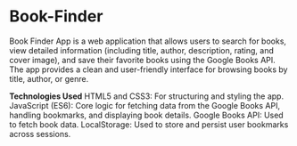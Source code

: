 # Book-Finder
Book Finder App is a web application that allows users to search for books, view detailed information (including title, author, description, rating, and cover image), and save their favorite books using the Google Books API. The app provides a clean and user-friendly interface for browsing books by title, author, or genre.

**Technologies Used**
HTML5 and CSS3: For structuring and styling the app.
JavaScript (ES6): Core logic for fetching data from the Google Books API, handling bookmarks, and displaying book details.
Google Books API: Used to fetch book data.
LocalStorage: Used to store and persist user bookmarks across sessions.
